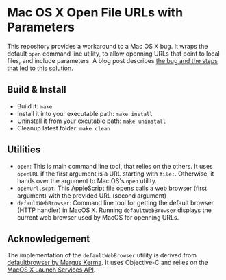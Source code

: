 # Mac OS X Open File URLs with Parameters

This repository provides a workaround to a Mac OS X bug. It wraps the default `open` command line utility, to allow openning URLs that point to local files, and include parameters.
A blog post describes [the bug and the steps that led to this solution](https://nootrix.com/tutorials/command-line-open-file-url-parameters-mac/).

## Build & Install

- Build it: `make`
- Install it into your executable path: `make install`
- Uninstall it from your excutable path: `make uninstall`
- Cleanup latest folder: `make clean`

## Utilities

- `open`: This is main command line tool, that relies on the others. It uses `openURL` if the first argument is a URL starting with `file:`. Otherwise, it hands over the argument to Mac OS's `open` utility.
- `openUrl.scpt`: This AppleScript file opens calls a web browser (first argument) with the provided URL (second argument)
- `defaultWebBrowser`: Command line tool for getting the default browser (HTTP handler) in MacOS X. Running `defaultWebBrowser` displays the current web browser used by MacOS for openning URLs. 

## Acknowledgement

The implementation of the `defaultWebBrowser` utility is derived from [defaultbrowser by Margus Kerma](https://github.com/kerma/defaultbrowser). It uses Objective-C and relies on the [MacOS X Launch Services API](https://developer.apple.com/documentation/coreservices/launch_services).
